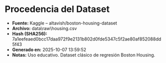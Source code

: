 # Procedencia del Dataset

- **Fuente:** Kaggle – altavish/boston-housing-dataset
- **Archivo:** data\raw\housing.csv
- **Hash (SHA256):** 7a1eefeaed0bcc17daa972f9e2131b802d0fde5347c5f2ae80af852088dd5f43
- **Generado en:** 2025-10-07 13:59:52
- **Notas:** Uso educativo. Dataset clásico de regresión Boston Housing.

